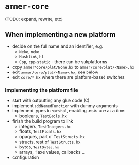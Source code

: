 <!--menu:<code>ammer-core</code>-->
<!--titleplain:ammer-core-->
<!--label:core-->
# `ammer-core`


(TODO: expand, rewrite, etc)

## When implementing a new platform

- decide on the full name and an identifier, e.g.
  - `Neko`, `neko`
  - `Hashlink`, `hl`
  - `Cpp`, `cpp-static` - there can be subplatforms
- copy `ammer/core/plat/None.hx` to `ammer/core/plat/<Name>.hx`
- edit `ammer/core/plat/<Name>.hx`, see below
- edit `core/*.hx` where there are platform-based switches

### Implementing the platform file

- start with outputting any glue code (C)
- implement `addNamedFunction` with dummy arguments
- implement types in `Marshal`, enabling tests one at a time:
  - booleans, `TestBools.hx`
- finish the build program to link
  - integers, `TestIntegers.hx`
  - floats, `TestFloats.hx`
  - opaques, part of `TestStructs.hx`
  - structs, rest of `TestStructs.hx`
  - bytes, `TestBytes.hx`
  - arrays, Haxe values, callbacks ...
- configuration

